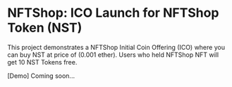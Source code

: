 # NFTShop: ICO Launch for NFTShop Token (NST)

This project demonstrates a NFTShop Initial Coin Offering (ICO) where you can buy NST at price of (0.001 ether).
Users who held NFTShop NFT will get 10 NST Tokens free.

[Demo] Coming soon...

